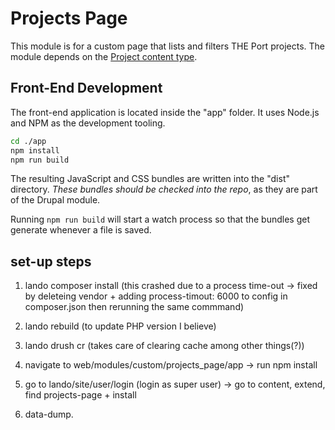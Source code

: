 # Projects Page

This module is for a custom page that lists and filters THE Port projects. The module depends on the [Project content type](/admin/structure/types/manage/project/fields).

## Front-End Development

The front-end application is located inside the "app" folder. It uses Node.js and NPM as the development tooling.

```bash
cd ./app
npm install
npm run build
```

The resulting JavaScript and CSS bundles are written into the "dist" directory. _These bundles should be checked into the repo_, as they are part of the Drupal module.

Running `npm run build` will start a watch process so that the bundles get generate whenever a file is saved.

## set-up steps

1. lando composer install (this crashed due to a process time-out -> fixed by deleteing vendor + adding process-timout: 6000 to config in composer.json then rerunning the same commmand)

2. lando rebuild (to update PHP version I believe)

3. lando drush cr (takes care of clearing cache among other things(?))

4. navigate to web/modules/custom/projects_page/app -> run npm install

5. go to lando/site/user/login (login as super user) -> go to content, extend, find projects-page + install

6. data-dump.
